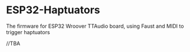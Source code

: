 # ESP32-Haptuators
The firmware for ESP32 Wroover TTAudio board, using Faust and MIDI to trigger haptuators

//TBA
